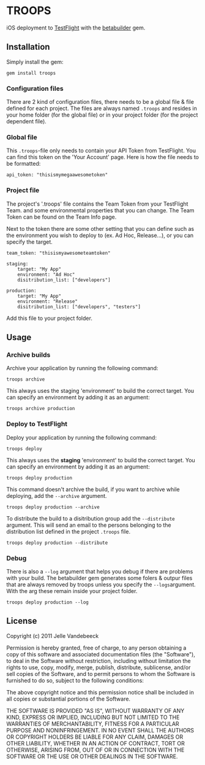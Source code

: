 # TROOPS

iOS deployment to [TestFlight](http://testflightapp.com) with the [betabuilder](http://rubygems.org/gems/betabuilder) gem.

## Installation

Simply install the gem:

    gem install troops

### Configuration files

There are 2 kind of configuration files, there needs to be a global file & file defined for each project. The files are always named `.troops` and resides in your home folder (for the global file) or in your project folder (for the project dependent file).

### Global file

This `.troops`-file only needs to contain your API Token from TestFlight. You can find this token on the 'Your Account' page. Here is how the file needs to be formatted:

    api_token: "thisismymegaawesometoken"

### Project file

The project's '.troops' file contains the Team Token from your TestFlight Team. and some environmental properties that you can change. The Team Token can be found on the Team Info page.

Next to the token there are some other setting that you can define such as the environment you wish to deploy to (ex. Ad Hoc, Release...), or you can specify the target.

    team_token: "thisismyawesometeamtoken"
    
    staging:
        target: "My App"
        environment: "Ad Hoc"
        disitribution_list: ["developers"]
    
    production:
        target: "My App"
        environment: "Release"
        disitribution_list: ["developers", "testers"]

Add this file to your project folder.

## Usage

### Archive builds

Archive your application by running the following command:
    
    troops archive

This always uses the staging 'environment' to build the correct target. You can specify an environment by adding it as an argument:

    troops archive production

### Deploy to TestFlight

Deploy your application by running the following command:
    
    troops deploy

This always uses the **staging** 'environment' to build the correct target. You can specify an environment by adding it as an argument:

    troops deploy production

This command doesn't archive the build, if you want to archive while deploying, add the `--archive` argument.

    troops deploy production --archive

To distribute the build to a disitribution group add the `--distribute` argument. This will send an email to the persons belonging to the distribution list defined in the project `.troops` file.

    troops deploy production --distribute

### Debug

There is also a `--log` argument that helps you debug if there are problems with your build. The betabuilder gem generates some folers & outpur files that are always removed by troops unless you specify the `--logs`argument. With the arg these remain inside your project folder.

    troops deploy production --log
    
## License

Copyright (c) 2011 Jelle Vandebeeck

Permission is hereby granted, free of charge, to any person obtaining
a copy of this software and associated documentation files (the
"Software"), to deal in the Software without restriction, including
without limitation the rights to use, copy, modify, merge, publish,
distribute, sublicense, and/or sell copies of the Software, and to
permit persons to whom the Software is furnished to do so, subject to
the following conditions:

The above copyright notice and this permission notice shall be
included in all copies or substantial portions of the Software.

THE SOFTWARE IS PROVIDED "AS IS", WITHOUT WARRANTY OF ANY KIND,
EXPRESS OR IMPLIED, INCLUDING BUT NOT LIMITED TO THE WARRANTIES OF
MERCHANTABILITY, FITNESS FOR A PARTICULAR PURPOSE AND
NONINFRINGEMENT. IN NO EVENT SHALL THE AUTHORS OR COPYRIGHT HOLDERS BE
LIABLE FOR ANY CLAIM, DAMAGES OR OTHER LIABILITY, WHETHER IN AN ACTION
OF CONTRACT, TORT OR OTHERWISE, ARISING FROM, OUT OF OR IN CONNECTION
WITH THE SOFTWARE OR THE USE OR OTHER DEALINGS IN THE SOFTWARE.
